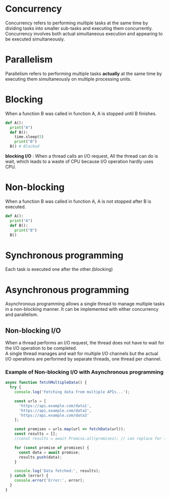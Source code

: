 # Concurrency
Concurrency refers to performing multiple tasks at the same time by dividing tasks into smaller sub-tasks and executing them concurrently. Concurrency involves both actual simultaneous execution and appearing to be executed simultaneously.

# Parallelism
Parallelism refers to performing multiple tasks **actually** at the same time by executing them simultaneously on multiple processing units.

# Blocking
When a function B was called in function A, A is stopped until B finishes.
~~~python
def A():
  print("A")
  def B():
    time.sleep(5)
    print("B")
  B() # Blocked
~~~
**blocking I/O** : When a thread calls an I/O request, All the thread can do is wait, which leads to a waste of CPU because I/O operation hardly uses CPU.

# Non-blocking
When a function B was called in function A, A is not stopped after B is executed.
~~~python
def A():
  print("A")
  def B():
    print("B")
  B()
~~~

# Synchronous programming
Each task is executed one after the other.(blocking)

# Asynchronous programming
Asynchronous programming allows a single thread to manage multiple tasks in a non-blocking manner. It can be implemented with either concurrency and parallelism.

## Non-blocking I/O
When a thread performs an I/O request, the thread does not have to wait for the I/O operation to be completed.<br>
A single thread manages and wait for multiple I/O channels but the actual I/O operations are performed by separate threads, one thread per channel.

### Example of Non-blocking I/O with Asynchronous programming
~~~javascript
async function fetchMultipleData() {
  try {
    console.log('Fetching data from multiple APIs...');

    const urls = [
      'https://api.example.com/data1',
      'https://api.example.com/data2',
      'https://api.example.com/data3'
    ];

    const promises = urls.map(url => fetchData(url));
    const results = [];
    //const results = await Promise.all(promises); // can replace for (const promise of promises){

    for (const promise of promises) {
      const data = await promise;
      results.push(data);
    }

    console.log('Data fetched:', results);
  } catch (error) {
    console.error('Error:', error);
  }
}
~~~
